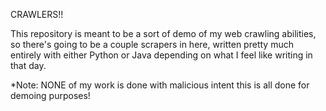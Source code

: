 CRAWLERS!!

This repository is meant to be a sort of demo of my web crawling abilities, so there's going to be a couple scrapers in here, written pretty much entirely with either Python or Java depending on what I feel like writing in that day.

*Note: NONE of my work is done with malicious intent this is all done for demoing purposes!


